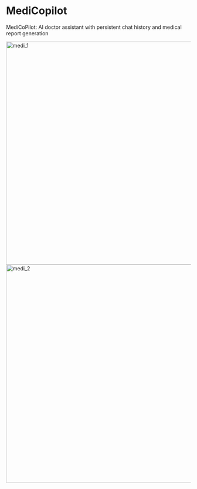 # MediCopilot
MediCoPilot: AI doctor assistant with persistent chat history and medical report generation

<img width="1153" height="607" alt="medi_1" src="https://github.com/user-attachments/assets/cd4883e5-2aab-4032-b030-4e2019a80af0" />
<img width="843" height="594" alt="medi_2" src="https://github.com/user-attachments/assets/0a973327-b1ab-4e84-b96e-ff8ecd991d98" />


